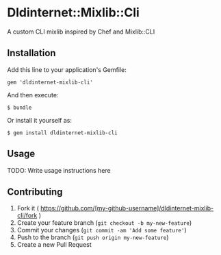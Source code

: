 # Dldinternet::Mixlib::Cli

A custom CLI mixlib inspired by Chef and Mixlib::CLI

## Installation

Add this line to your application's Gemfile:

    gem 'dldinternet-mixlib-cli'

And then execute:

    $ bundle

Or install it yourself as:

    $ gem install dldinternet-mixlib-cli

## Usage

TODO: Write usage instructions here

## Contributing

1. Fork it ( https://github.com/[my-github-username]/dldinternet-mixlib-cli/fork )
2. Create your feature branch (`git checkout -b my-new-feature`)
3. Commit your changes (`git commit -am 'Add some feature'`)
4. Push to the branch (`git push origin my-new-feature`)
5. Create a new Pull Request
